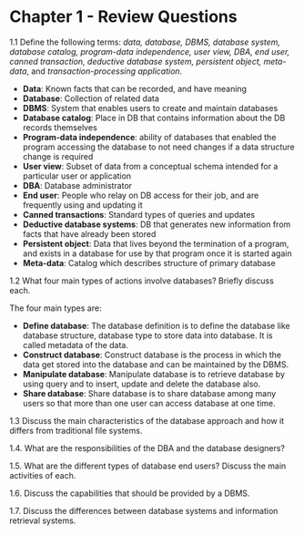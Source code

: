 # Chapter 1 - Review Questions

1.1 Define the following terms: *data, database, DBMS, database system, database catalog, program-data independence, user view, DBA, end user, canned transaction, deductive database system, persistent object, meta-data*, and *transaction-processing application*.

* **Data**: Known facts that can be recorded, and have meaning
* **Database**: Collection of related data
* **DBMS**: System that enables users to create and maintain databases
* **Database catalog**: Place in DB that contains information about the DB records themselves
* **Program-data independence**: ability of databases that enabled the program accessing the database to not need changes if a data structure change is required
* **User view**: Subset of data from a conceptual schema intended for a particular user or application
* **DBA**: Database administrator
* **End user**: People who relay on DB access for their job, and are frequently using and updating it
* **Canned transactions**: Standard types of queries and updates
* **Deductive database systems**: DB that generates new information from facts that have already been stored
* **Persistent object**: Data that lives beyond the termination of a program, and exists in a database for use by that program once it is started again
* **Meta-data**: Catalog which describes structure of primary database

1.2 What four main types of actions involve databases? Briefly discuss each.

The four main types are:

* **Define database**: The database definition is to define the database like database structure, database type to store data into database. It is called metadata of the data.
* **Construct database**: Construct database is the process in which the data get stored into the database and can be maintained by the DBMS.
* **Manipulate database**: Manipulate database is to retrieve database by using query and to insert, update and delete the database also.
* **Share database**: Share database is to share database among many users so that more than one user can access database at one time.

1.3 Discuss the main characteristics of the database approach and how it differs
from traditional file systems.

1.4. What are the responsibilities of the DBA and the database designers?

1.5. What are the different types of database end users? Discuss the main activities
of each.

1.6. Discuss the capabilities that should be provided by a DBMS.

1.7. Discuss the differences between database systems and information retrieval
systems.
